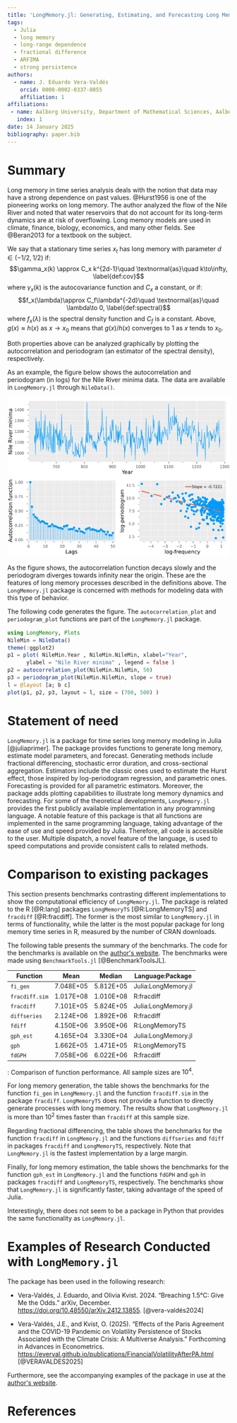 ```yaml
---
title: 'LongMemory.jl: Generating, Estimating, and Forecasting Long Memory Models in Julia'
tags:
  - Julia
  - long memory
  - long-range dependence
  - fractional difference
  - ARFIMA
  - strong persistence
authors:
  - name: J. Eduardo Vera-Valdés
    orcid: 0000-0002-0337-8055
    affiliation: 1
affiliations:
 - name: Aalborg University, Department of Mathematical Sciences, Aalborg, Denmark
   index: 1
date: 14 January 2025
bibliography: paper.bib
---
```


# Summary

Long memory in time series analysis deals with the notion that data may have a strong dependence on past values. @Hurst1956 is one of the pioneering works on long memory. The author analyzed the flow of the Nile River and noted that water reservoirs that do not account for its long-term dynamics are at risk of overflowing. Long memory models are used in climate, finance, biology, economics, and many other fields. See @Beran2013 for a textbook on the subject.

We say that a stationary time series $x_t$ has long memory with parameter $d\in(-1/2,1/2)$ if:
$$\gamma_x(k) \approx C_x k^{2d-1}\quad \textnormal{as}\quad k\to\infty, \label{def:cov}$$
where $\gamma_x(k)$ is the autocovariance function and $C_x$ a constant, or if:
$$f_x(\lambda)\approx C_f\lambda^{-2d}\quad \textnormal{as}\quad \lambda\to 0, \label{def:spectral}$$
where $f_x(\lambda)$ is the spectral density function and $C_f$ is a constant. Above, $g(x)\approx h(x)$ as $x\to x_0$ means that $g(x)/h(x)$ converges to $1$ as $x$ tends to $x_0$.

Both properties above can be analyzed graphically by plotting the autocorrelation and periodogram (an estimator of the spectral density), respectively.

As an example, the figure below shows the autocorrelation and periodogram (in logs) for the Nile River minima data. The data are available in `LongMemory.jl` through `NileData()`.

![Nile River minima (top), its autocorrelation function (bottom left), and log-periodogram (bottom right)](NileRiverMin.png)

As the figure shows, the autocorrelation function decays slowly and the periodogram diverges towards infinity near the origin. These are the features of long memory processes described in the definitions above. The `LongMemory.jl` package is concerned with methods for modeling data with this type of behavior.

The following code generates the figure. The `autocorrelation_plot` and `periodogram_plot` functions are part of the `LongMemory.jl` package.

```julia
using LongMemory, Plots
NileMin = NileData()
theme(:ggplot2)
p1 = plot( NileMin.Year , NileMin.NileMin, xlabel="Year", 
      ylabel = "Nile River minima" , legend = false )
p2 = autocorrelation_plot(NileMin.NileMin, 50)
p3 = periodogram_plot(NileMin.NileMin, slope = true)
l = @layout [a; b c]
plot(p1, p2, p3, layout = l, size = (700, 500) )
```

# Statement of need

`LongMemory.jl` is a package for time series long memory modeling in Julia [@juliaprimer]. The package provides functions to generate long memory, estimate model parameters, and forecast. Generating methods include fractional differencing, stochastic error duration, and cross-sectional aggregation. Estimators include the classic ones used to estimate the Hurst effect, those inspired by log-periodogram regression, and parametric ones. Forecasting is provided for all parametric estimators. Moreover, the package adds plotting capabilities to illustrate long memory dynamics and forecasting. For some of the theoretical developments, `LongMemory.jl` provides the first publicly available implementation in any programming language. A notable feature of this package is that all functions are implemented in the same programming language, taking advantage of the ease of use and speed provided by Julia. Therefore, all code is accessible to the user. Multiple dispatch, a novel feature of the language, is used to speed computations and provide consistent calls to related methods. 


# Comparison to existing packages

This section presents benchmarks contrasting different implementations to show the computational efficiency of `LongMemory.jl`. The package is related to the R [@R:lang] packages `LongMemoryTS` [@R:LongMemoryTS] and `fracdiff` [@R:fracdiff]. The former is the most similar to `LongMemory.jl` in terms of functionality, while the latter is the most popular package for long memory time series in R, measured by the number of CRAN downloads. 

The following table presents the summary of the benchmarks. The code for the benchmarks is available on the [author's website](https://everval.github.io/files/LM_notebook_benchmark.html). The benchmarks were made using `BenchmarkTools.jl` [@BenchmarkToolsJL]. 

| Function          | Mean       | Median     | Language:Package     |
|-------------------|------------|------------|----------------------|
| `fi_gen`          | 7.048E+05  | 5.812E+05  | Julia:LongMemory.jl  |
| `fracdiff.sim`    | 1.017E+08  | 1.010E+08  | R:fracdiff           |
| `fracdiff`        | 7.101E+05  | 5.824E+05  | Julia:LongMemory.jl  |
| `diffseries`      | 2.124E+06  | 1.892E+06  | R:fracdiff           |
| `fdiff`           | 4.150E+06  | 3.950E+06  | R:LongMemoryTS       |
| `gph_est`         | 4.165E+04  | 3.330E+04  | Julia:LongMemory.jl  |
| `gph`             | 1.662E+05  | 1.471E+05  | R:LongMemoryTS       |
| `fdGPH`           | 7.058E+06  | 6.022E+06  | R:fracdiff           |
: Comparison of function performance. All sample sizes are $10^4$. 

For long memory generation, the table shows the benchmarks for the function `fi_gen` in `LongMemory.jl` and the function `fracdiff.sim` in the package `fracdiff`. `LongMemoryTS` does not provide a function to directly generate processes with long memory. The results show that `LongMemory.jl` is more than $10^2$ times faster than `fracdiff` at this sample size.

Regarding fractional differencing, the table shows the benchmarks for the function `fracdiff` in `LongMemory.jl` and the functions `diffseries` and `fdiff` in packages `fracdiff` and `LongMemoryTS`, respectively. Note that `LongMemory.jl` is the fastest implementation by a large margin.

Finally, for long memory estimation, the table shows the benchmarks for the function `gph_est` in `LongMemory.jl` and the functions `fdGPH` and `gph` in packages `fracdiff` and `LongMemoryTS`, respectively. The benchmarks show that `LongMemory.jl` is significantly faster, taking advantage of the speed of Julia.

Interestingly, there does not seem to be a package in Python that provides the same functionality as `LongMemory.jl`. 

# Examples of Research Conducted with `LongMemory.jl`

The package has been used in the following research:

- Vera-Valdés, J. Eduardo, and Olivia Kvist. 2024. “Breaching 1.5°C: Give Me the Odds.” arXiv, December. https://doi.org/10.48550/arXiv.2412.13855. [@vera-valdés2024]

- Vera-Valdés, J.E., and Kvist, O. (2025). “Effects of the Paris Agreement and the COVID-19 Pandemic on Volatility Persistence of Stocks Associated with the Climate Crisis: A Multiverse Analysis.” Forthcoming in Advances in Econometrics. https://everval.github.io/publications/FinancialVolatilityAfterPA.html [@VERAVALDES2025]

Furthermore, see the accompanying examples of the package in use at the [author's website](https://everval.github.io/files/LM_notebook_illustration.html).

# References